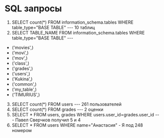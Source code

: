 # SQL запросы

1) SELECT count(\*) FROM information_schema.tables WHERE table_type="BASE TABLE" --- 10 таблиц
2) SELECT TABLE_NAME  FROM information_schema.tables WHERE table_type="BASE TABLE" --- 
  - ('movies',)
  - ('movi',)
  - ('mov',)
  - ('class',)
  - ('grades',)
  - ('users',)
  - ('Kukina',)
  - ('common',)
  - ('my_table',)
  - ('TIMURIUS',)
3) SELECT count(\*) FROM users --- 261 пользователей
4) SELECT count(\*) FROM grades --- 2 оценки
5) SELECT * FROM users, grades WHERE users.user_id=grades.user_id --- Павел Сверчков получил 5 и 4
6) SELECT * FROM users WHERE name="Анастасия" - Я под 248 номером

